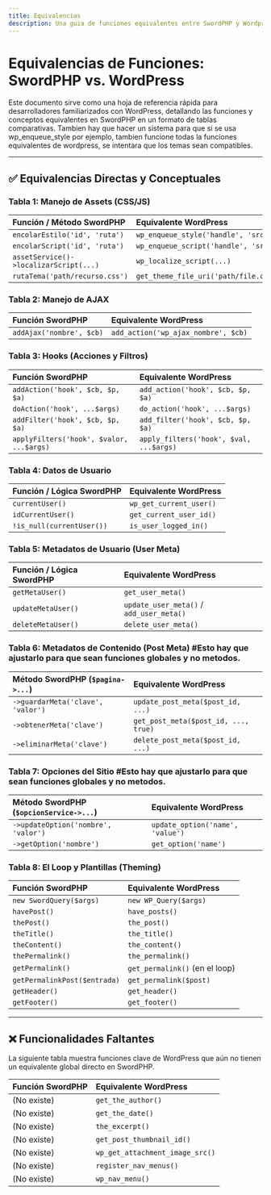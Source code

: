 ```yaml
---
title: Equivalencias
description: Una guia de funciones equivalentes entre SwordPHP y Wordpress
---
```


# Equivalencias de Funciones: SwordPHP vs. WordPress

Este documento sirve como una hoja de referencia rápida para desarrolladores familiarizados con WordPress, detallando las funciones y conceptos equivalentes en SwordPHP en un formato de tablas comparativas. Tambien hay que hacer un sistema para que si se usa wp_enqueue_style por ejemplo, tambien funcione todas la funciones equivalentes de wordpress, se intentara que los temas sean compatibles.

---

## ✅ Equivalencias Directas y Conceptuales

### Tabla 1: Manejo de Assets (CSS/JS)

| Función / Método SwordPHP              | Equivalente WordPress                 |
| :------------------------------------- | :------------------------------------ |
| `encolarEstilo('id', 'ruta')`          | `wp_enqueue_style('handle', 'src')`   |
| `encolarScript('id', 'ruta')`          | `wp_enqueue_script('handle', 'src')`  |
| `assetService()->localizarScript(...)` | `wp_localize_script(...)`             |
| `rutaTema('path/recurso.css')`         | `get_theme_file_uri('path/file.css')` |

### Tabla 2: Manejo de AJAX

| Función SwordPHP         | Equivalente WordPress               |
| :----------------------- | :---------------------------------- |
| `addAjax('nombre', $cb)` | `add_action('wp_ajax_nombre', $cb)` |

### Tabla 3: Hooks (Acciones y Filtros)

| Función SwordPHP                         | Equivalente WordPress                   |
| :--------------------------------------- | :-------------------------------------- |
| `addAction('hook', $cb, $p, $a)`         | `add_action('hook', $cb, $p, $a)`       |
| `doAction('hook', ...$args)`             | `do_action('hook', ...$args)`           |
| `addFilter('hook', $cb, $p, $a)`         | `add_filter('hook', $cb, $p, $a)`       |
| `applyFilters('hook', $valor, ...$args)` | `apply_filters('hook', $val, ...$args)` |

### Tabla 4: Datos de Usuario

| Función / Lógica SwordPHP | Equivalente WordPress   |
| :------------------------ | :---------------------- |
| `currentUser()`           | `wp_get_current_user()` |
| `idCurrentUser()`         | `get_current_user_id()` |
| `!is_null(currentUser())` | `is_user_logged_in()`   |

### Tabla 5: Metadatos de Usuario (User Meta)

| Función / Lógica SwordPHP | Equivalente WordPress                    |
| :------------------------ | :--------------------------------------- |
| `getMetaUser()`           | `get_user_meta()`                        |
| `updateMetaUser()`        | `update_user_meta()` / `add_user_meta()` |
| `deleteMetaUser()`        | `delete_user_meta()`                     |

### Tabla 6: Metadatos de Contenido (Post Meta) #Esto hay que ajustarlo para que sean funciones globales y no metodos.

| Método SwordPHP (`$pagina->...`)  | Equivalente WordPress                |
| :-------------------------------- | :----------------------------------- |
| `->guardarMeta('clave', 'valor')` | `update_post_meta($post_id, ...)`    |
| `->obtenerMeta('clave')`          | `get_post_meta($post_id, ..., true)` |
| `->eliminarMeta('clave')`         | `delete_post_meta($post_id, ...)`    |

### Tabla 7: Opciones del Sitio #Esto hay que ajustarlo para que sean funciones globales y no metodos.

| Método SwordPHP (`$opcionService->...`) | Equivalente WordPress            |
| :-------------------------------------- | :------------------------------- |
| `->updateOption('nombre', 'valor')`     | `update_option('name', 'value')` |
| `->getOption('nombre')`                 | `get_option('name')`             |

### Tabla 8: El Loop y Plantillas (Theming)

| Función SwordPHP             | Equivalente WordPress          |
| :--------------------------- | :----------------------------- |
| `new SwordQuery($args)`      | `new WP_Query($args)`          |
| `havePost()`                 | `have_posts()`                 |
| `thePost()`                  | `the_post()`                   |
| `theTitle()`                 | `the_title()`                  |
| `theContent()`               | `the_content()`                |
| `thePermalink()`             | `the_permalink()`              |
| `getPermalink()`             | `get_permalink()` (en el loop) |
| `getPermalinkPost($entrada)` | `get_permalink($post)`         |
| `getHeader()`                | `get_header()`                 |
| `getFooter()`                | `get_footer()`                 |

---

## ❌ Funcionalidades Faltantes

La siguiente tabla muestra funciones clave de WordPress que aún no tienen un equivalente global directo en SwordPHP.

| Función SwordPHP | Equivalente WordPress           |
| :--------------- | :------------------------------ |
| (No existe)      | `get_the_author()`              |
| (No existe)      | `get_the_date()`                |
| (No existe)      | `the_excerpt()`                 |
| (No existe)      | `get_post_thumbnail_id()`       |
| (No existe)      | `wp_get_attachment_image_src()` |
| (No existe)      | `register_nav_menus()`          |
| (No existe)      | `wp_nav_menu()`                 |

